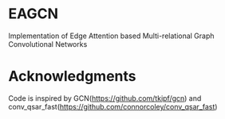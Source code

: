 # EAGCN
Implementation of Edge Attention based Multi-relational Graph Convolutional Networks



# Acknowledgments
Code is inspired by GCN(<https://github.com/tkipf/gcn>) and conv_qsar_fast(<https://github.com/connorcoley/conv_qsar_fast>)

